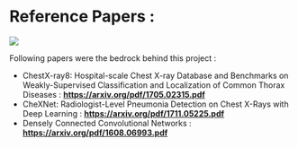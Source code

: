 # Reference Papers : 
![](https://github.com/CodingWitcher/NIH_Chest_X_Ray/blob/main/images_for_readme/papers.jpg)

Following papers were the bedrock behind this project : 

* ChestX-ray8: Hospital-scale Chest X-ray Database and Benchmarks on Weakly-Supervised Classification and Localization of Common Thorax Diseases : **https://arxiv.org/pdf/1705.02315.pdf**
* CheXNet: Radiologist-Level Pneumonia Detection on Chest X-Rays with Deep Learning : **https://arxiv.org/pdf/1711.05225.pdf**
* Densely Connected Convolutional Networks : **https://arxiv.org/pdf/1608.06993.pdf**
